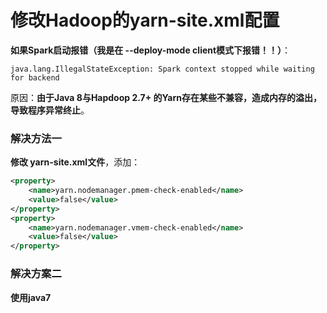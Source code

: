修改Hadoop的yarn-site.xml配置
=================================================================================
**如果Spark启动报错（我是在 --deploy-mode client模式下报错！！）**：
```
java.lang.IllegalStateException: Spark context stopped while waiting for backend
```
原因：**由于Java 8与Hapdoop 2.7+ 的Yarn存在某些不兼容，造成内存的溢出，导致程序异常终止**。


### 解决方法一
**修改 yarn-site.xml文件**，添加：
```xml
<property>
    <name>yarn.nodemanager.pmem-check-enabled</name>
    <value>false</value>
</property>
<property>
    <name>yarn.nodemanager.vmem-check-enabled</name>
    <value>false</value>
</property>
```

### 解决方案二
**使用java7**
